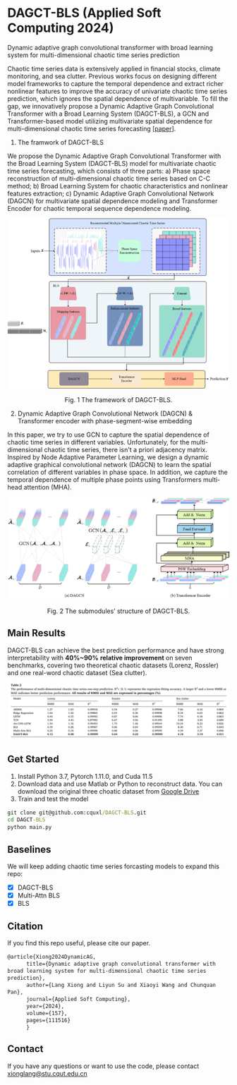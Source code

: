 # DAGCT-BLS (Applied Soft Computing 2024)

Dynamic adaptive graph convolutional transformer with broad learning system for multi-dimensional chaotic time series prediction

Chaotic time series data is extensively applied in financial stocks, climate monitoring, and sea clutter. Previous works focus on designing different model frameworks to capture the temporal dependence and extract richer nonlinear features to improve the accuracy of univariate chaotic time series prediction, which ignores the spatial dependence of multivariable. To fill the gap, we innovatively propose a Dynamic Adaptive Graph Convolutional Transformer with a Broad Learning System (DAGCT-BLS), a GCN and Transformer-based model utilizing multivariate spatial dependence for multi-dimensional chaotic time series forecasting [[paper](https://www.sciencedirect.com/science/article/pii/S1568494624002904)].

1. The framwork of DAGCT-BLS

We propose the Dy­namic Adaptive Graph Convolutional Transformer with the Broad Learning System (DAGCT-BLS) model for multivariate chaotic time se­ries forecasting, which consists of three parts: a) Phase space recon­struction of multi-dimensional chaotic time series based on C-C method; b) Broad Learning System for chaotic characteristics and nonlinear features extraction; c) Dynamic Adaptive Graph Convolutional Network (DAGCN) for multivariate spatial dependence modeling and Trans­former Encoder for chaotic temporal sequence dependence modeling.

![1713350887614](image/README/1713350887614.png)

<div align="center">
Fig. 1 The framework of DAGCT-BLS.
</div>

2. Dynamic Adaptive Graph Convolutional Network (DAGCN) & Transformer encoder with phase-segment-wise embedding

In this paper, we try to use GCN to capture the spatial dependence of chaotic time series in different variables. Unfortunately, for the multi-dimensional chaotic time series, there isn't a priori adjacency matrix. Inspired by Node Adaptive Parameter Learning, we design a dynamic adaptive graphical convolu­tional network (DAGCN) to learn the spatial correlation of different variables in phase space. In addition, we capture the temporal dependence of multiple phase points using Transformers multi-head attention (MHA).

![1713351280509](image/README/1713351280509.png)

<div align="center">
Fig. 2 The submodules’ structure of DAGCT-BLS.
</div>

## Main Results

DAGCT-BLS can achieve the best prediction performance and have strong interpretability with **40%~90%** **relative improvement** on seven benchmarks, covering two theoretical chaotic datasets (Lorenz, Rossler) and one real-word chaotic dataset (Sea clutter).

![1713358449949](image/README/1713358449949.png)

## Get Started

1. Install Python 3.7, Pytorch 1.11.0, and Cuda 11.5
2. Download data and use Matlab or Python to reconstruct data. You can download the original three choatic dataset from [Google Drive](https://drive.google.com/drive/folders/1mYoxIYTuIdfbE5y_OfHVWk4cDqMt42Mb?usp=sharing)
3. Train and test the model

```cmd
git clone git@github.com:cquxl/DAGCT-BLS.git
cd DAGCT-BLS
python main.py
```

## Baselines

We will keep adding chaotic time series forcasting models to expand this repo:

- [X] DAGCT-BLS
- [X] Multi-Attn BLS
- [X] BLS

## Citation

If you find this repo useful, please cite our paper.

```
@article{Xiong2024DynamicAG,
      title={Dynamic adaptive graph convolutional transformer with broad learning system for multi-dimensional chaotic time series prediction},
      author={Lang Xiong and Liyun Su and Xiaoyi Wang and Chunquan Pan},
      journal={Applied Soft Computing},
      year={2024},
      volume={157},
      pages={111516}
      }
```

## Contact

If you have any questions or want to use the code, please contact xionglang@stu.cqut.edu.cn
